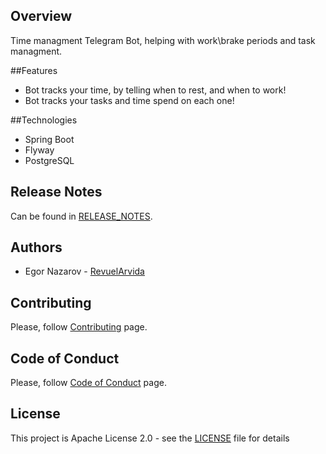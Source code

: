 ## Overview
Time managment Telegram Bot, helping with work\brake periods and task managment.

##Features
* Bot tracks your time, by telling when to rest, and when to work!
* Bot tracks your tasks and time spend on each one!


##Technologies
* Spring Boot
* Flyway
* PostgreSQL

## Release Notes
Can be found in [RELEASE_NOTES](RELEASE_NOTES.md).

## Authors
* Egor Nazarov - [RevuelArvida](https://github.com/RevuelArvida)

## Contributing
Please, follow [Contributing](CONTRIBUTING.md) page.

## Code of Conduct
Please, follow [Code of Conduct](CODE_OF_CONDUCT.md) page.

## License
This project is Apache License 2.0 - see the [LICENSE](LICENSE) file for details
